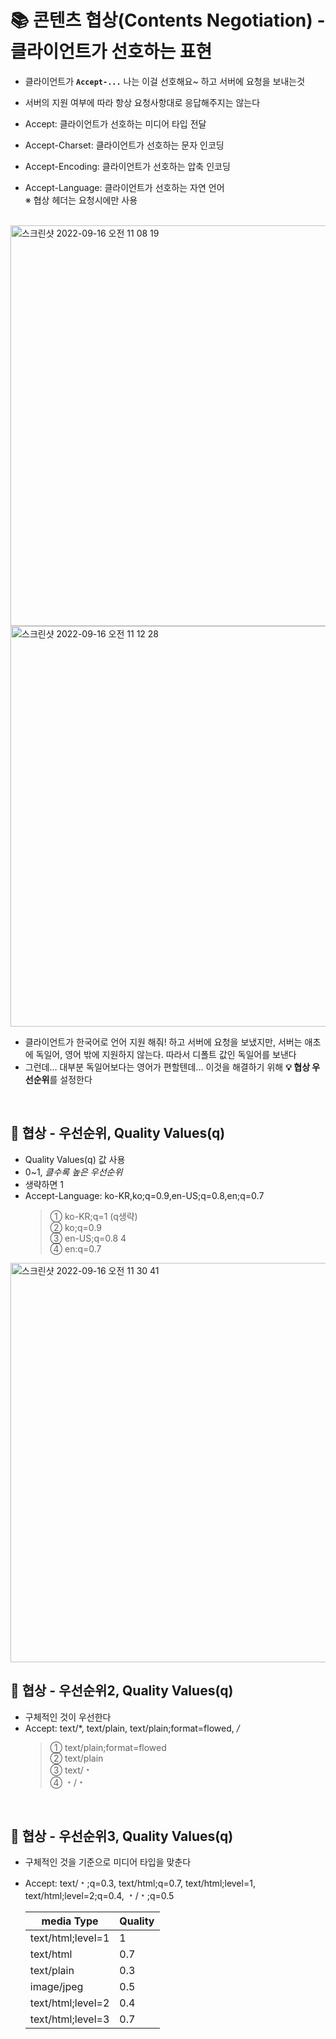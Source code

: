 # 📚 콘텐츠 협상(Contents Negotiation) - 클라이언트가 선호하는 표현
- 클라이언트가 **`Accept-...`** 나는 이걸 선호해요~ 하고 서버에 요청을 보내는것
- 서버의 지원 여부에 따라 항상 요청사항대로 응답해주지는 않는다

-  Accept: 클라이언트가 선호하는 미디어 타입 전달
- Accept-Charset: 클라이언트가 선호하는 문자 인코딩
- Accept-Encoding: 클라이언트가 선호하는 압축 인코딩
- Accept-Language: 클라이언트가 선호하는 자연 언어  <br>
 ※ 협상 헤더는 요청시에만 사용

<br>

<img width="641" alt="스크린샷 2022-09-16 오전 11 08 19" src="https://user-images.githubusercontent.com/101084642/190543909-bf4045b2-3bd2-4a92-a252-07b45efb11ff.png">

<img width="641" alt="스크린샷 2022-09-16 오전 11 12 28" src="https://user-images.githubusercontent.com/101084642/190543926-afc5cd00-940d-4df1-8b57-5a003def2b8f.png">

- 클라이언트가 한국어로 언어 지원 해줘! 하고 서버에 요청을 보냈지만, 서버는 애초에 독일어, 영어 밖에 지원하지 않는다. 따라서 디폴트 값인 독일어를 보낸다
- 그런데... 대부분 독일어보다는 영어가 편할텐데... 이것을 해결하기 위해 **💡 협상 우선순위**를 설정한다 


<br>

## 🔎 협상 - 우선순위, Quality Values(q)
- Quality Values(q) 값 사용 
- 0~1, *클수록 높은 우선순위*
- 생략하면 1 
- Accept-Language: ko-KR,ko;q=0.9,en-US;q=0.8,en;q=0.7   <br>
	> ①  ko-KR;q=1 (q생략)   <br>
	> ②  ko;q=0.9  <br>
	> ③  en-US;q=0.8 4  <br>
	> ④  en:q=0.7   <br>

<img width="639" alt="스크린샷 2022-09-16 오전 11 30 41" src="https://user-images.githubusercontent.com/101084642/190543963-3464a402-a1cd-4bb7-aace-2a082bb985d1.png"> 


<br>

## 🔎 협상 - 우선순위2, Quality Values(q)
- 구체적인 것이 우선한다
- Accept: text/*, text/plain, text/plain;format=flowed, */*  <br>
	> ① text/plain;format=flowed <br>
	> ② text/plain  <br>
	> ③ text/﹡  <br>
	> ④ ﹡/﹡  <br>

<br>

## 🔎 협상 - 우선순위3, Quality Values(q)
- 구체적인 것을 기준으로 미디어 타입을 맞춘다
- Accept: text/﹡;q=0.3, text/html;q=0.7, text/html;level=1, <br>
text/html;level=2;q=0.4, ﹡/﹡;q=0.5  <br> 

  |media Type       |Quality |
  |--               |--      |     
  |text/html;level=1| 1      |
  |text/html        | 0.7    |
  |text/plain       |   0.3  |
  |image/jpeg       |  0.5   |
  |text/html;level=2|   0.4  |
  |text/html;level=3|  0.7   |
  
 
